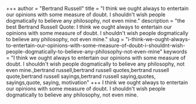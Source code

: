 +++
author = "Bertrand Russell"
title = "I think we ought always to entertain our opinions with some measure of doubt. I shouldn't wish people dogmatically to believe any philosophy, not even mine."
description = "the best Bertrand Russell Quote: I think we ought always to entertain our opinions with some measure of doubt. I shouldn't wish people dogmatically to believe any philosophy, not even mine."
slug = "i-think-we-ought-always-to-entertain-our-opinions-with-some-measure-of-doubt-i-shouldnt-wish-people-dogmatically-to-believe-any-philosophy-not-even-mine"
keywords = "I think we ought always to entertain our opinions with some measure of doubt. I shouldn't wish people dogmatically to believe any philosophy, not even mine.,bertrand russell,bertrand russell quotes,bertrand russell quote,bertrand russell sayings,bertrand russell saying,quotes, sayings,quote, saying, motivation"
+++
I think we ought always to entertain our opinions with some measure of doubt. I shouldn't wish people dogmatically to believe any philosophy, not even mine.
